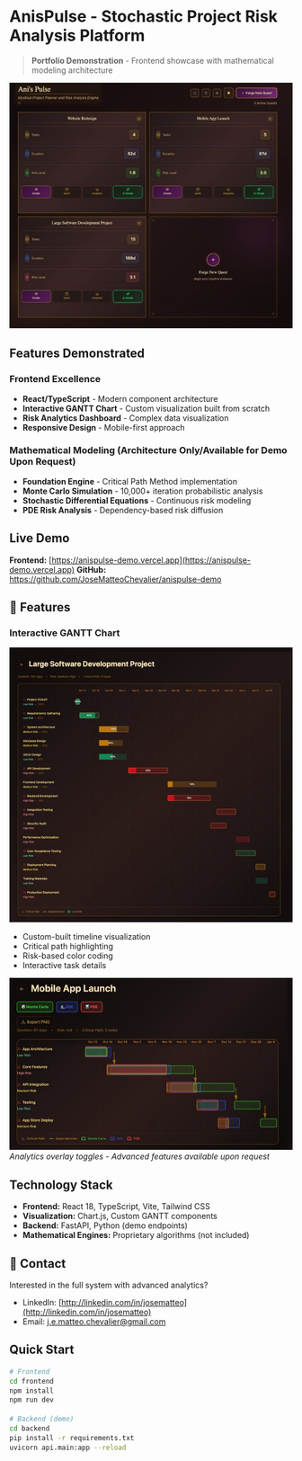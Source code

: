 # AnisPulse - Stochastic Project Risk Analysis Platform

> **Portfolio Demonstration** - Frontend showcase with mathematical modeling architecture

![Dashboard Overview](./screenshots/dashboard-overview.jpeg)

## Features Demonstrated

### Frontend Excellence
- **React/TypeScript** - Modern component architecture
- **Interactive GANTT Chart** - Custom visualization built from scratch
- **Risk Analytics Dashboard** - Complex data visualization
- **Responsive Design** - Mobile-first approach

### Mathematical Modeling (Architecture Only/Available for Demo Upon Request)
- **Foundation Engine** - Critical Path Method implementation
- **Monte Carlo Simulation** - 10,000+ iteration probabilistic analysis
- **Stochastic Differential Equations** - Continuous risk modeling
- **PDE Risk Analysis** - Dependency-based risk diffusion

## Live Demo

**Frontend:** [https://anispulse-demo.vercel.app](https://anispulse-demo.vercel.app)
**GitHub:** https://github.com/JoseMatteoChevalier/anispulse-demo

## 🎨 Features

### Interactive GANTT Chart
![GANTT Timeline](./screenshots/gantt-timeline.jpeg)

- Custom-built timeline visualization
- Critical path highlighting
- Risk-based color coding
- Interactive task details

![Analytics Interface](./screenshots/gantt-analytics-interface.jpeg)
*Analytics overlay toggles - Advanced features available upon request*

## Technology Stack

- **Frontend:** React 18, TypeScript, Vite, Tailwind CSS
- **Visualization:** Chart.js, Custom GANTT components
- **Backend:** FastAPI, Python (demo endpoints)
- **Mathematical Engines:** Proprietary algorithms (not included)

## 📧 Contact
Interested in the full system with advanced analytics?
- LinkedIn: [http://linkedin.com/in/josematteo](http://linkedin.com/in/josematteo)
- Email: j.e.matteo.chevalier@gmail.com

## Quick Start
```bash
# Frontend
cd frontend
npm install
npm run dev

# Backend (demo)
cd backend
pip install -r requirements.txt
uvicorn api.main:app --reload
